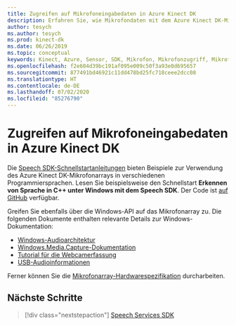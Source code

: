 ```yaml
---
title: Zugreifen auf Mikrofoneingabedaten in Azure Kinect DK
description: Erfahren Sie, wie Mikrofondaten mit dem Azure Kinect DK-Mikrofonarray erfasst werden.
author: tesych
ms.author: tesych
ms.prod: kinect-dk
ms.date: 06/26/2019
ms.topic: conceptual
keywords: Kinect, Azure, Sensor, SDK, Mikrofon, Mikrofonzugriff, Mikrofondaten
ms.openlocfilehash: f2e604d39bc191af095e009c50f3a93e0d695657
ms.sourcegitcommit: 877491bd46921c11dd478bd25fc718ceee2dcc08
ms.translationtype: HT
ms.contentlocale: de-DE
ms.lasthandoff: 07/02/2020
ms.locfileid: "85276790"
---
```

# <a name="access-azure-kinect-dk-microphone-input-data"></a>Zugreifen auf Mikrofoneingabedaten in Azure Kinect DK

Die [Speech SDK-Schnellstartanleitungen](https://docs.microsoft.com/azure/cognitive-services/speech-service) bieten Beispiele zur Verwendung des Azure Kinect DK-Mikrofonarrays in verschiedenen Programmiersprachen.
Lesen Sie beispielsweise den Schnellstart **Erkennen von Sprache in C++ unter Windows mit dem Speech SDK**. Der Code ist [auf GitHub](https://github.com/Azure-Samples/cognitive-services-speech-sdk/tree/master/quickstart/cpp) verfügbar.

Greifen Sie ebenfalls über die Windows-API auf das Mikrofonarray zu. Die folgenden Dokumente enthalten relevante Details zur Windows-Dokumentation:

* [Windows-Audioarchitektur](https://docs.microsoft.com/windows-hardware/drivers/audio/windows-audio-architecture)
* [Windows.Media.Capture-Dokumentation](https://docs.microsoft.com/uwp/api/Windows.Media.Capture)
* [Tutorial für die Webcamerfassung](https://docs.microsoft.com/windows/uwp/audio-video-camera/basic-photo-video-and-audio-capture-with-mediacapture)
* [USB-Audioinformationen](https://docs.microsoft.com/windows-hardware/drivers/audio/usb-2-0-audio-drivers)

Ferner können Sie die [Mikrofonarray-Hardwarespezifikation](hardware-specification.md#microphone-array) durcharbeiten.

## <a name="next-steps"></a>Nächste Schritte

>[!div class="nextstepaction"]
>[Speech Services SDK](https://docs.microsoft.com/azure/cognitive-services/speech-service/)
